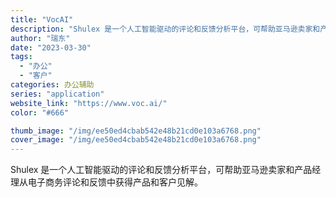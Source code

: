 ```yaml
---
title: "VocAI"
description: "Shulex 是一个人工智能驱动的评论和反馈分析平台，可帮助亚马逊卖家和产品经理从电子商务评论和反馈中获得产品和客户见解"
author: "瑞东"
date: "2023-03-30"
tags:
  - "办公"
  - "客户"
categories: 办公辅助
series: "application"
website_link: "https://www.voc.ai/"
color: "#666"

thumb_image: "/img/ee50ed4cbab542e48b21cd0e103a6768.png"
cover_image: "/img/ee50ed4cbab542e48b21cd0e103a6768.png"
---
```


Shulex 是一个人工智能驱动的评论和反馈分析平台，可帮助亚马逊卖家和产品经理从电子商务评论和反馈中获得产品和客户见解。 
